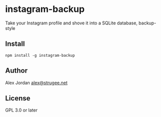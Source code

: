 # instagram-backup

Take your Instagram profile and shove it into a SQLite database, backup-style

## Install

    npm install -g instagram-backup

## Author

Alex Jordan <alex@strugee.net>

## License

GPL 3.0 or later
